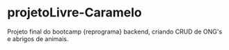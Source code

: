 # projetoLivre-Caramelo
Projeto final do bootcamp {reprograma} backend, criando CRUD de ONG's e abrigos de animais.
